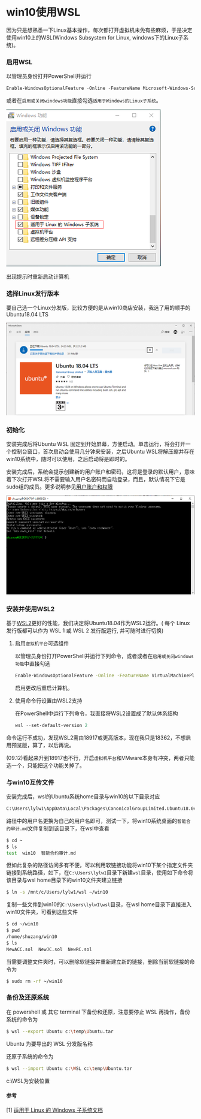 # win10使用WSL


因为只是想熟悉一下Linux基本操作，每次都打开虚拟机未免有些麻烦，于是决定使用win10上的WSL(Windows Subsystem for Linux, windows下的Linux子系统)。

### 启用WSL

以管理员身份打开PowerShell并运行

```powershell
Enable-WindowsOptionalFeature -Online -FeatureName Microsoft-Windows-Subsystem-Linux
```

 或者在`启用或关闭windows功能`直接勾选`适用于Windows的Linux子系统`。

![选择WSL](/images/win10-使用WSL/64679858-28c6e700-d4af-11e9-9ade-ccd5b9a87395.png)

出现提示时重新启动计算机

### 选择Linux发行版本

要自己选一个Linux分发版，比较方便的是从win10商店安装，我选了用的顺手的Ubuntu18.04 LTS

![Ubuntu 18 04 for WSL](/images/win10-使用WSL/64679855-28c6e700-d4af-11e9-8509-f95adbf0f0ea.png)

### 初始化

安装完成后将Ubuntu WSL 固定到开始屏幕，方便启动。单击运行，将会打开一个控制台窗口，首次启动会使用几分钟来安装，之后Ubuntu WSL将解压缩并存在win10系统中，随时可以使用，之后启动将是即时的。

安装完成后，系统会提示创建新的用户账户和密码，这将是登录的默认用户，意味着下次打开WSL将不需要输入用户名密码而自动登录，而且，默认情况下它是sudo组的成员。更多说明参见[用户账户和权限](https://docs.microsoft.com/zh-cn/windows/wsl/user-support)

![安装好的WSL](/images/win10-使用WSL/64679857-28c6e700-d4af-11e9-8ad0-89566df73c22.png)

### 安装并使用WSL2

基于[WSL2](https://docs.microsoft.com/zh-cn/windows/wsl/wsl2-index)更好的性能，我们决定将Ubuntu18.04作为WSL2运行。( 每个 Linux 发行版都可以作为 WSL 1 或 WSL 2 发行版运行, 并可随时进行切换)

1. 启用`虚拟机平台`可选组件

    以管理员身份打开PowerShell并运行下列命令，或者或者在`启用或关闭windows功能`中直接勾选

   ```bash
   Enable-WindowsOptionalFeature -Online -FeatureName VirtualMachinePlatform
   ```

    启用更改后重启计算机。
   
2. 使用命令行设置由WSL2支持

    在PowerShell中运行下列命令，我直接将WSL2设置成了默认体系结构

   ```powershell
   wsl --set-default-version 2
   ```



命令运行不成功，发现WSL2需由18917或更高版本，现在我只是18362，不想启用预览版，算了，以后再说。

(09.12)看起来升到18917也不行，开启`虚拟机平台`和VMware本身有冲突，两者只能选一个，只能把这个功能关掉了。

### 与win10互传文件

安装完成后，wsl的Ubuntu系统home目录与win10的以下目录对应

```bash
C:\Users\lylw1\AppData\Local\Packages\CanonicalGroupLimited.Ubuntu18.04onWindows_79rhkp1fndgsc\LocalState\rootfs\home\shuzang
```

路径中的用户名更换为自己的用户名即可，测试一下，将win10系统桌面的`智能合约审计.md`文件复制到该目录下，在wsl中查看

```bash
$ cd ~
$ ls
test  win10  智能合约审计.md
```

但如此复杂的路径访问多有不便，可以利用软链接功能将win10下某个指定文件夹链接到系统路径，如下，在`C:\Users\lylw1`目录下新建`wsl`目录，使用如下命令将该目录与wsl home目录下的win10文件夹建立链接

```bash
$ ln -s /mnt/c/Users/lylw1/wsl ~/win10 
```

复制一些文件到win10的`C:\Users\lylw1\wsl`目录，在wsl home目录下直接进入win10文件夹，可看到这些文件

```bash
$ cd ~/win10
$ pwd
/home/shuzang/win10
$ ls
NewACC.sol  NewJC.sol  NewRC.sol
```

当需要调整文件夹时，可以删除软链接并重新建立新的链接，删除当前软链接的命令为

```bash
$ sudo rm -rf ~/win10
```

### 备份及还原系统

在 powershell 或 其它 terminal 下备份和还原，注意要停止 WSL 再操作，备份系统的命令为

```bash
$ wsl --export Ubuntu c:\temp\Ubuntu.tar
```

Ubuntu 为要导出的 WSL 分发版名称

还原子系统的命令为

```bash
$ wsl --import Ubuntu c:\WSL c:\temp\Ubuntu.tar
```

c:\WSL为安装位置

#### 参考

[1] [适用于 Linux 的 Windows 子系统文档](https://docs.microsoft.com/zh-cn/windows/wsl/about)
